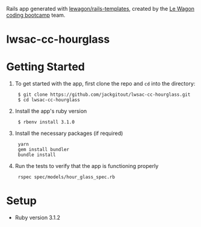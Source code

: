Rails app generated with [lewagon/rails-templates](https://github.com/lewagon/rails-templates), created by the [Le Wagon coding bootcamp](https://www.lewagon.com) team.
# lwsac-cc-hourglass

# Getting Started
  
1. To get started with the app, first clone the repo and <code>cd</code> into the directory:
  
        $ git clone https://github.com/jackgitout/lwsac-cc-hourglass.git
        $ cd lwsac-cc-hourglass
        
2. Install the app's ruby version

        $ rbenv install 3.1.0

3. Install the necessary packages (if required)

        yarn
        gem install bundler
        bundle install
        
4. Run the tests to verify that the app is functioning properly

        rspec spec/models/hour_glass_spec.rb

# Setup

* Ruby version 3.1.2
